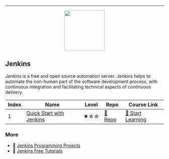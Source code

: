 
---

<div align="center">
<img width="128px" src="https://file.labex.io/path/VtELSfa4h1jh.png">
</div>

## Jenkins

Jenkins is a free and open source automation server. Jenkins helps to automate the non-human part of the software development process, with continuous integration and facilitating technical aspects of continuous delivery.

|   Index | Name                                                  | Level   | Repo                                                             | Course Link                                                           |
|---------|-------------------------------------------------------|---------|------------------------------------------------------------------|-----------------------------------------------------------------------|
|       1 | [Quick Start with Jenkins](#quick-start-with-jenkins) | ★☆☆     | [🔗 Repo](https://github.com/labex-labs/quick-start-with-jenkins) | [🚀 Start Learning](https://labex.io/courses/quick-start-with-jenkins) |

### More

- 🔗 [Jenkins Programming Projects](https://github.com/labex-labs/awesome-programming-projects?tab=readme-ov-file#jenkins)
- 🔗 [Jenkins Free Tutorials](https://github.com/labex-labs/jenkins-free-tutorials)


